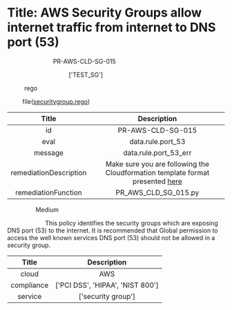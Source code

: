 



# Title: AWS Security Groups allow internet traffic from internet to DNS port (53)


***<font color="white">Master Test Id:</font>*** PR-AWS-CLD-SG-015

***<font color="white">Master Snapshot Id:</font>*** ['TEST_SG']

***<font color="white">type:</font>*** rego

***<font color="white">rule:</font>*** file([securitygroup.rego])  
  
  
  
  

|Title|Description|
| :---: | :---: |
|id|PR-AWS-CLD-SG-015|
|eval|data.rule.port_53|
|message|data.rule.port_53_err|
|remediationDescription|Make sure you are following the Cloudformation template format presented <a href='https://docs.aws.amazon.com/AWSCloudFormation/latest/UserGuide/aws-properties-ec2-security-group.html' target='_blank'>here</a>|
|remediationFunction|PR_AWS_CLD_SG_015.py|


***<font color="white">Severity:</font>*** Medium

***<font color="white">Description:</font>*** This policy identifies the security groups which are exposing DNS port (53) to the internet. It is recommended that Global permission to access the well known services DNS port (53) should not be allowed in a security group.  
  
  

|Title|Description|
| :---: | :---: |
|cloud|AWS|
|compliance|['PCI DSS', 'HIPAA', 'NIST 800']|
|service|['security group']|



[securitygroup.rego]: https://github.com/prancer-io/prancer-compliance-test/tree/master/aws/cloud/securitygroup.rego
